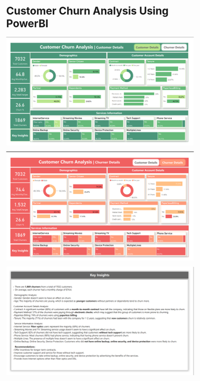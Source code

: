 # Customer Churn Analysis Using PowerBI

![](https://github.com/Tushara08/Portfolio-Projects/blob/main/Churn%20Analysis%20-%20Power%20BI/proj2-img1.png)

![](https://github.com/Tushara08/Portfolio-Projects/blob/main/Churn%20Analysis%20-%20Power%20BI/proj2-img2.png)

![](https://github.com/Tushara08/Portfolio-Projects/blob/main/Churn%20Analysis%20-%20Power%20BI/proj2-img3.png)
